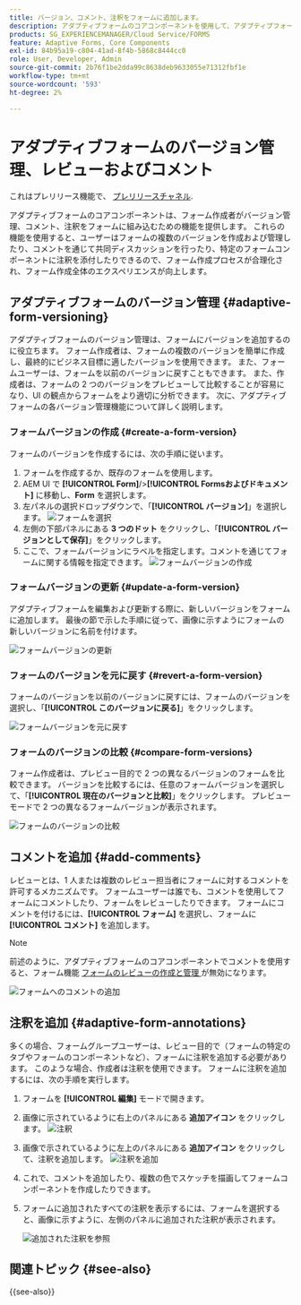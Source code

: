 ```yaml
---
title: バージョン、コメント、注釈をフォームに追加します。
description: アダプティブフォームのコアコンポーネントを使用して、アダプティブフォームにコメント、注釈、バージョンを追加します。
products: SG_EXPERIENCEMANAGER/Cloud Service/FORMS
feature: Adaptive Forms, Core Components
exl-id: 84b95a19-c804-41ad-8f4b-5868c8444cc0
role: User, Developer, Admin
source-git-commit: 2b76f1be2dda99c8638deb9633055e71312fbf1e
workflow-type: tm+mt
source-wordcount: '593'
ht-degree: 2%

---
```


# アダプティブフォームのバージョン管理、レビューおよびコメント

<!--Before you can use versionings, comments, and annotations in an Adaptive Form, you must ensure you have [enabled Adaptive Form Core Components](
https://experienceleague.adobe.com/en/docs/experience-manager-cloud-service/content/forms/setup-configure-migrate/enable-adaptive-forms-core-components).-->

<!--Adaptive Form Core Components facilitates to add versionings, comments, and annotations to a form. These features helps form authors and users to enhance the form development process where they can create multiple versions of a form, collaborate and add their comments to a form, and add annotations to form components.-->

<span class="preview"> これはプレリリース機能で、 [プレリリースチャネル](https://experienceleague.adobe.com/docs/experience-manager-cloud-service/content/release-notes/prerelease.html?lang=ja#new-features). </span>


アダプティブフォームのコアコンポーネントは、フォーム作成者がバージョン管理、コメント、注釈をフォームに組み込むための機能を提供します。 これらの機能を使用すると、ユーザーはフォームの複数のバージョンを作成および管理したり、コメントを通じて共同ディスカッションを行ったり、特定のフォームコンポーネントに注釈を添付したりできるので、フォーム作成プロセスが合理化され、フォーム作成全体のエクスペリエンスが向上します。


## アダプティブフォームのバージョン管理 {#adaptive-form-versioning}

アダプティブフォームのバージョン管理は、フォームにバージョンを追加するのに役立ちます。 フォーム作成者は、フォームの複数のバージョンを簡単に作成し、最終的にビジネス目標に適したバージョンを使用できます。 また、フォームユーザーは、フォームを以前のバージョンに戻すこともできます。 また、作成者は、フォームの 2 つのバージョンをプレビューして比較することが容易になり、UI の観点からフォームをより適切に分析できます。 次に、アダプティブフォームの各バージョン管理機能について詳しく説明します。

### フォームバージョンの作成 {#create-a-form-version}

フォームのバージョンを作成するには、次の手順に従います。

1. フォームを作成するか、既存のフォームを使用します。
1. AEM UI で **[!UICONTROL Form]**/>**[!UICONTROL Formsおよびドキュメント]** に移動し、**Form** を選択します。
1. 左パネルの選択ドロップダウンで、「**[!UICONTROL バージョン]**」を選択します。
   ![ フォームを選択 ](select-a-form.png)
1. 左側の下部パネルにある **3 つのドット** をクリックし、「**[!UICONTROL バージョンとして保存]**」をクリックします。
1. ここで、フォームバージョンにラベルを指定します。コメントを通じてフォームに関する情報を指定できます。
   ![ フォームバージョンの作成 ](create-a-form-version.png)

### フォームバージョンの更新 {#update-a-form-version}

アダプティブフォームを編集および更新する際に、新しいバージョンをフォームに追加します。 最後の節で示した手順に従って、画像に示すようにフォームの新しいバージョンに名前を付けます。

![ フォームバージョンの更新 ](update-a-form-version.png)

### フォームのバージョンを元に戻す {#revert-a-form-version}

フォームのバージョンを以前のバージョンに戻すには、フォームのバージョンを選択し、「**[!UICONTROL このバージョンに戻る]**」をクリックします。

![ フォームバージョンを元に戻す ](revert-form-version.png)

### フォームのバージョンの比較 {#compare-form-versions}

フォーム作成者は、プレビュー目的で 2 つの異なるバージョンのフォームを比較できます。 バージョンを比較するには、任意のフォームバージョンを選択して、「**[!UICONTROL 現在のバージョンと比較]**」をクリックします。 プレビューモードで 2 つの異なるフォームバージョンが表示されます。

![ フォームのバージョンの比較 ](compare-form-versions.png)

## コメントを追加 {#add-comments}

レビューとは、1 人または複数のレビュー担当者にフォームに対するコメントを許可するメカニズムです。 フォームユーザーは誰でも、コメントを使用してフォームにコメントしたり、フォームをレビューしたりできます。 フォームにコメントを付けるには、**[!UICONTROL フォーム]** を選択し、フォームに **[!UICONTROL コメント]** を追加します。

>[!NOTE]
> 前述のように、アダプティブフォームのコアコンポーネントでコメントを使用すると、フォーム機能 [ フォームのレビューの作成と管理 ](/help/forms/create-reviews-forms.md) が無効になります。


![ フォームへのコメントの追加 ](form-comments.png)

## 注釈を追加 {#adaptive-form-annotations}

多くの場合、フォームグループユーザーは、レビュー目的で（フォームの特定のタブやフォームのコンポーネントなど）、フォームに注釈を追加する必要があります。 このような場合、作成者は注釈を使用できます。 フォームに注釈を追加するには、次の手順を実行します。

1. フォームを **[!UICONTROL 編集]** モードで開きます。

1. 画像に示されているように右上のパネルにある **追加アイコン** をクリックします。
   ![ 注釈 ](annotation.png)

1. 画像で示されているように左上のパネルにある **追加アイコン** をクリックして、注釈を追加します。
   ![ 注釈を追加 ](add-annotation.png)

1. これで、コメントを追加したり、複数の色でスケッチを描画してフォームコンポーネントを作成したりできます。

1. フォームに追加されたすべての注釈を表示するには、フォームを選択すると、画像に示すように、左側のパネルに追加された注釈が表示されます。

   ![ 追加された注釈を参照 ](see-annotations.png)

## 関連トピック {#see-also}

{{see-also}}
